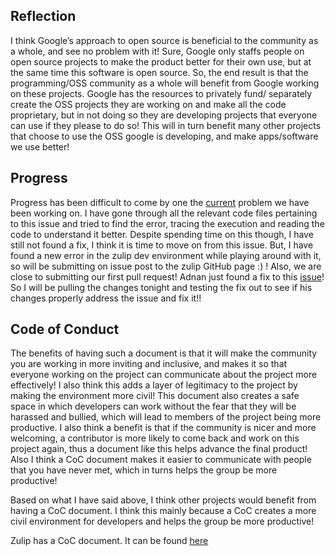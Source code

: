 ## Reflection

I think Google’s approach to open source is beneficial to the community as a whole, and see no problem with it! Sure, Google only staffs people on open source projects to make the product better for their own use, but at the same time this software is open source. So, the end result is that the programming/OSS community as a whole will benefit from Google working on these projects. Google has the resources to privately fund/ separately create the OSS projects they are working on and make all the code proprietary, but in not doing so they are developing projects that everyone can use if they please to do so! This will in turn benefit many other projects that choose to use the OSS google is developing, and make apps/software we use better!

## Progress 

Progress has been difficult to come by one the [current](https://github.com/zulip/zulip/issues/8750) problem we have been working on. I have gone through all the relevant code files pertaining to this issue and tried to find the error, tracing the execution and reading the code to understand it better. Despite spending time on this though, I have still not found a fix, I think it is time to move on from this issue. But, I have found a new error in the zulip dev environment while playing around with it, so will be submitting on issue post to the zulip GitHub page :) !
Also, we are close to submitting our first pull request! Adnan just found a fix to this [issue](https://github.com/zulip/zulip/issues/8547)! So I will be pulling the changes tonight and testing the fix out to see if his changes properly address the issue and fix it!!

## Code of Conduct

The benefits of having such a document is that it will make the community you are working in more inviting and inclusive, and makes it so that everyone working on the project can communicate about the project more effectively! I also think this adds a layer of legitimacy to the project by making the environment more civil! This document also creates a safe space in which developers can work without the fear that they will be harassed and bullied, which will lead to members of the project being more productive. I also think a benefit is that if the community is nicer and more welcoming, a contributor is more likely to come back and work on this project again, thus a document like this helps advance the final product! Also I think a CoC document makes it easier to communicate with people that you have never met, which in turns helps the group be more productive!

Based on what I have said above, I think other projects would benefit from having a CoC document. I think this mainly because a CoC creates a more civil environment for developers and helps the group be more productive!

Zulip has a CoC document. It can be found [here](http://zulip.readthedocs.io/en/latest/code-of-conduct.html)
